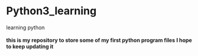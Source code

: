 # Python3_learning
learning python
<br><br>
**this is my repository to store some of my first  python program files**
**I hope to keep updating it**

